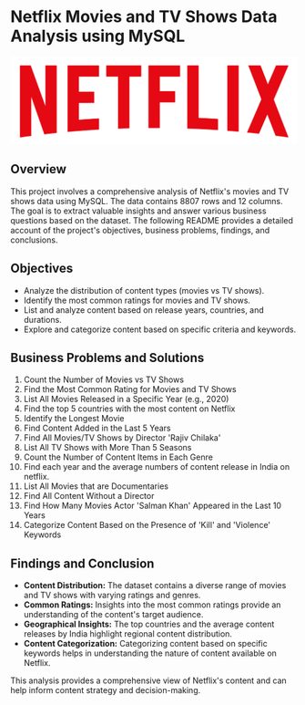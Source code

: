 # Netflix Movies and TV Shows Data Analysis using MySQL

![](https://github.com/sirajsaifi/netflix-data-analysis/blob/main/logo.png)

## Overview
This project involves a comprehensive analysis of Netflix's movies and TV shows data using MySQL. The data contains 8807 rows and 12 columns. The goal is to extract valuable insights and answer various business questions based on the dataset. The following README provides a detailed account of the project's objectives, business problems, findings, and conclusions.

## Objectives

- Analyze the distribution of content types (movies vs TV shows).
- Identify the most common ratings for movies and TV shows.
- List and analyze content based on release years, countries, and durations.
- Explore and categorize content based on specific criteria and keywords.

## Business Problems and Solutions

1. Count the Number of Movies vs TV Shows
2. Find the Most Common Rating for Movies and TV Shows
3. List All Movies Released in a Specific Year (e.g., 2020)
4. Find the top 5 countries with the most content on Netflix
5. Identify the Longest Movie
6. Find Content Added in the Last 5 Years
7. Find All Movies/TV Shows by Director 'Rajiv Chilaka'
8. List All TV Shows with More Than 5 Seasons
9. Count the Number of Content Items in Each Genre
10. Find each year and the average numbers of content release in India on netflix. 
11. List All Movies that are Documentaries
12. Find All Content Without a Director
13. Find How Many Movies Actor 'Salman Khan' Appeared in the Last 10 Years
14. Categorize Content Based on the Presence of 'Kill' and 'Violence' Keywords


## Findings and Conclusion

- **Content Distribution:** The dataset contains a diverse range of movies and TV shows with varying ratings and genres.
- **Common Ratings:** Insights into the most common ratings provide an understanding of the content's target audience.
- **Geographical Insights:** The top countries and the average content releases by India highlight regional content distribution.
- **Content Categorization:** Categorizing content based on specific keywords helps in understanding the nature of content available on Netflix.

This analysis provides a comprehensive view of Netflix's content and can help inform content strategy and decision-making.
